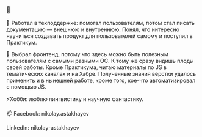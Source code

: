 ### 👋

🔭 Работал в техподдержке: помогал пользователям, потом стал писать документацию  — внешнюю и внутреннюю. Понял, что интересно научиться создавать продукт для пользователей самому и поступил в Практикум. 

🌱 Выбрал фронтенд, потому что здесь можно быть полезным пользователям с самыми разными ОС. К тому же сразу видишь плоды своей работы.
Кроме Практикума, читаю материалы по JS в тематических каналах и на Хабре. Полученные знания вёрстки удалось применить и в нынешней работе, кроме того, кое-что автоматизировал с помощью JS.

⚡Хобби: люблю лингвистику и научную фантастику.

📫 Facebook: nikolay.astakhayev

LinkedIn: nikolay-astakhayev

<!--
**githubashto/githubashto** is a ✨ _special_ ✨ repository because its `README.md` (this file) appears on your GitHub profile.

Here are some ideas to get you started:

- 🔭 I’m currently working on ...
- 🌱 I’m currently learning ...
- 👯 I’m looking to collaborate on ...
- 🤔 I’m looking for help with ...
- 💬 Ask me about ...
- 📫 How to reach me: ...
- 😄 Pronouns: ...
- ⚡ Fun fact: ...
-->
